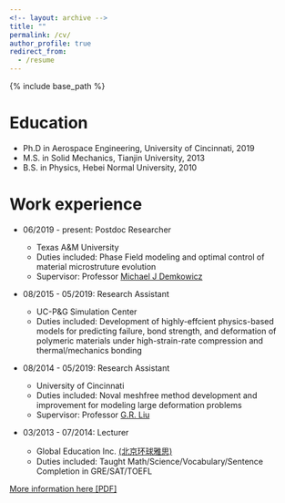 ```yaml
---
<!-- layout: archive -->
title: ""
permalink: /cv/
author_profile: true
redirect_from:
  - /resume
---
```


{% include base_path %}

Education
======
* Ph.D in Aerospace Engineering, University of Cincinnati, 2019
* M.S. in Solid Mechanics, Tianjin University, 2013
* B.S. in Physics, Hebei Normal University, 2010

Work experience
======
* 06/2019 - present: Postdoc Researcher
  * Texas A&M University
  * Duties included: Phase Field modeling and optimal control of material microstruture evolution
  * Supervisor: Professor [Michael J Demkowicz](https://demkowicz.tamu.edu/people/michael-j-demkowicz/)

* 08/2015 - 05/2019: Research Assistant
  * UC-P&G Simulation Center
  * Duties included: Development of highly-effcient physics-based models for predicting failure, bond strength, and deformation of polymeric materials under high-strain-rate compression and thermal/mechanics bonding
  
* 08/2014 - 05/2019: Research Assistant
  * University of Cincinnati
  * Duties included: Noval meshfree method development and improvement for modeling large deformation problems
  * Supervisor: Professor [G.R. Liu](http://www.ase.uc.edu/~liugr/people.html)
  
* 03/2013 - 07/2014: Lecturer
  * Global Education Inc.  [(北京环球雅思)](http://www.gedu.org/)
  * Duties included: Taught Math/Science/Vocabulary/Sentence Completion in GRE/SAT/TOEFL

[More information here [PDF]](http://maozirui.github.io/files/ziruimao_cv.pdf)

<!-- <embed src="http://lantaoyu.com/files/lantaoyu_cv.pdf" width="650" height="1800" type='application/pdf'> -->
